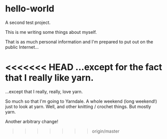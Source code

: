 # hello-world
A second test project.

This is me writing some things about myself.

That is as much personal information and I'm prepared to put out on the public Internet...

<<<<<<< HEAD
...except for the fact that I really like yarn.
=======
...except that I really, really, love yarn.

So much so that I'm going to Yarndale. A whole weekend (long weekend!) just to look at yarn. Well, and other knitting / crochet things. But mostly yarn.

Another arbitrary change!
>>>>>>> origin/master
